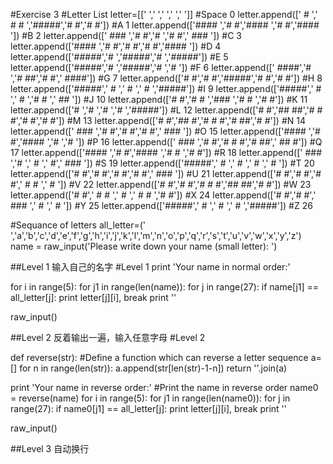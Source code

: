 
#Exercise 3
  #Letter List
  letter=[['     ','     ','     ','     ','     ']]   #Space 0
  letter.append(['  #  ',' # # ','#####','#   #','#   #']) #A 1
  letter.append(['#### ','#   #','#### ','#   #','#### ']) #B 2
  letter.append([' ### ','#   #','#    ','#   #',' ### ']) #C 3
  letter.append(['#### ','#   #','#   #','#   #','#### ']) #D 4
  letter.append(['#####','#    ','#####','#    ','#####']) #E 5
  letter.append(['#####','#    ','#####','#    ','#    ']) #F 6
  letter.append([' ####','#    ','#  ##','#   #',' ####']) #G 7
  letter.append(['#   #','#   #','#####','#   #','#   #']) #H 8
  letter.append(['#####','  #  ','  #  ','  #  ','#####']) #I 9
  letter.append(['#####','  #  ','  #  ','# #  ',' ##  ']) #J 10
  letter.append(['#   #','#  # ','###  ','#  # ','#   #']) #K 11
  letter.append(['#    ','#    ','#    ','#    ','#####']) #L 12
  letter.append(['#   #','## ##','# # #','#   #','#   #']) #M 13
  letter.append(['#   #','##  #','# # #','#  ##','#   #']) #N 14
  letter.append([' ### ','#   #','#   #','#   #',' ### ']) #O 15
  letter.append(['#### ','#   #','#### ','#    ','#    ']) #P 16
  letter.append([' ### ','#   #','# # #','#  ##',' ## #']) #Q 17
  letter.append(['#### ','#   #','#### ','#  # ','#   #']) #R 18
  letter.append([' ### ','#    ','  #  ','    #',' ### ']) #S 19
  letter.append(['#####','  #  ','  #  ','  #  ','  #  ']) #T 20
  letter.append(['#   #','#   #','#   #','#   #',' ### ']) #U 21
  letter.append(['#   #','#   #','#   #',' # # ','  #  ']) #V 22
  letter.append(['#   #','#   #','# # #','## ##','#   #']) #W 23
  letter.append(['#   #',' # # ','  #  ',' # # ','#   #']) #X 24
  letter.append(['#   #','#   #',' ### ','  #  ','  #  ']) #Y 25
  letter.append(['#####','   # ','  #  ',' #   ','#####']) #Z 26

  #Sequance of letters
  all_letter=(' ','a','b','c','d','e','f','g','h','i','j','k','l','m','n','o','p','q','r','s','t','u','v','w','x','y','z')
  name = raw_input('Please write down your name (small letter): ')


##Level 1
输入自己的名字
  #Level 1
  print 'Your name in normal order:'
  
  for i in range(5):
  	for j1 in range(len(name)):
  		for j in range(27):
  			if name[j1] == all_letter[j]:
  				print letter[j][i],
  				break
	print ''
  
  raw_input()

##Level 2
反着输出一遍，输入任意字母
  #Level 2
  
  def reverse(str):                       #Define a function which can reverse a letter sequence
	  a=[]
	  for n in range(len(str)):
  		a.append(str[len(str)-1-n])
  	return ''.join(a)
  
  print 'Your name in reverse order:'     #Print the name in reverse order
  name0 = reverse(name)
  for i in range(5):
  	for j1 in range(len(name0)):
                  for j in range(27):
                          if name0[j1] == all_letter[j]:
                                  print letter[j][i],
                                  break
          print ''

  raw_input()

##Level 3
自动换行

